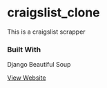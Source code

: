# craigslist_clone
This is a craigslist scrapper

### Built With
Django
Beautiful Soup

[View Website](https://craigslist-clone-mark.herokuapp.com/)